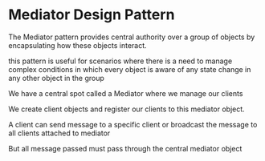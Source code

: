 # Mediator Design Pattern

The Mediator pattern provides central authority over a group of objects by encapsulating how these objects interact.

this pattern is useful for scenarios where there is a need to manage complex conditions in which every object is aware of any state change in any other object in the group

We have a central spot called a Mediator where we manage our clients

We create client objects and register our clients to this mediator object.

A client can send message to a specific client or broadcast the message to all clients attached to mediator

But all message passed must pass through the central mediator object
